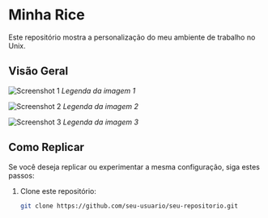 # Minha Rice

Este repositório mostra a personalização do meu ambiente de trabalho no Unix.

## Visão Geral

![Screenshot 1](screenshots/screenshot1.png)
*Legenda da imagem 1*

![Screenshot 2](screenshots/screenshot2.png)
*Legenda da imagem 2*

![Screenshot 3](screenshots/screenshot3.png)
*Legenda da imagem 3*

## Como Replicar

Se você deseja replicar ou experimentar a mesma configuração, siga estes passos:

1. Clone este repositório:
   ```bash
   git clone https://github.com/seu-usuario/seu-repositorio.git
